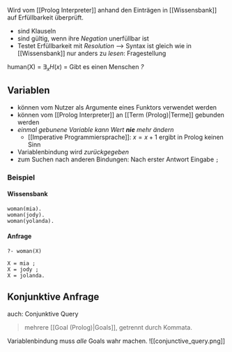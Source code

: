 Wird vom [[Prolog Interpreter]] anhand den Einträgen in [[Wissensbank]] auf Erfüllbarkeit überprüft.

- sind Klauseln
- sind gültig, wenn ihre _Negation_ unerfüllbar ist
- Testet Erfüllbarkeit mit _Resolution_
--> Syntax ist gleich wie in [[Wissensbank]] 
nur anders zu _lesen_: Fragestellung

human(X) = $\exists_{x}H(x)$ = Gibt es einen Menschen _?_ 
## Variablen
- können vom Nutzer als Argumente eines Funktors verwendet werden
- können vom [[Prolog Interpreter]] an [[Term (Prolog)|Terme]] gebunden werden
- _einmal gebunene Variable kann Wert **nie**  mehr ändern_
	- [[Imperative Programmiersprache]]: $x = x + 1$ ergibt in Prolog keinen Sinn
- Variablenbindung wird _zurückgegeben_
- zum Suchen nach anderen Bindungen: 
	Nach erster Antwort Eingabe `;`

### Beispiel
#### Wissensbank
```
woman(mia).
woman(jody).
woman(yolanda).
```

#### Anfrage
```
?- woman(X)

X = mia ;
X = jody ;
X = jolanda.
```

## Konjunktive Anfrage
auch: Conjunktive Query

> mehrere [[Goal (Prolog)|Goals]], getrennt durch Kommata.

Variablenbindung muss _alle_ Goals wahr machen.
![[conjunctive_query.png]]